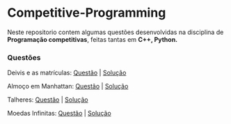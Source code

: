 # Competitive-Programming

<p>Neste repositorio contem algumas questões desenvolvidas na disciplina de <b>Programação competitivas</b>, feitas tantas em <b>C++, Python.</b></p>

### Questões

Deivis e as matrículas: [Questão](https://github.com/rodrigo1835/Competitive-Programming/blob/main/Quest%C3%B5es/%23%20Deivis%20e%20as%20matr%C3%ADculas.md) | [Solução](https://github.com/rodrigo1835/Competitive-Programming/blob/main/Lista_1/DeivisEasMatriculas.py)

Almoço em Manhattan: [Questão](https://github.com/rodrigo1835/Competitive-Programming/blob/main/Quest%C3%B5es/%23%20Almo%C3%A7o%20em%20Manhattan.md) | [Solução](https://github.com/rodrigo1835/Competitive-Programming/blob/main/Lista_1/Almo%C3%A7oManhattan.py)

Talheres: [Questão](https://github.com/rodrigo1835/Competitive-Programming/blob/main/Quest%C3%B5es/%23%20Talheres.md) | [Solução](https://github.com/rodrigo1835/Competitive-Programming/blob/main/Lista_1/Talheres.cpp)

Moedas Infinitas: [Questão](https://github.com/rodrigo1835/Competitive-Programming/blob/main/Quest%C3%B5es/%23Moedas%20Infinitas.md) | [Solução](https://github.com/rodrigo1835/Competitive-Programming/blob/main/Lista_1/MoedasInfinitas.cpp)
